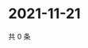 # 2021-11-21

共 0 条

<!-- BEGIN WEIBO -->
<!-- 最后更新时间 Sun Nov 21 2021 12:14:38 GMT+0800 (China Standard Time) -->

<!-- END WEIBO -->
